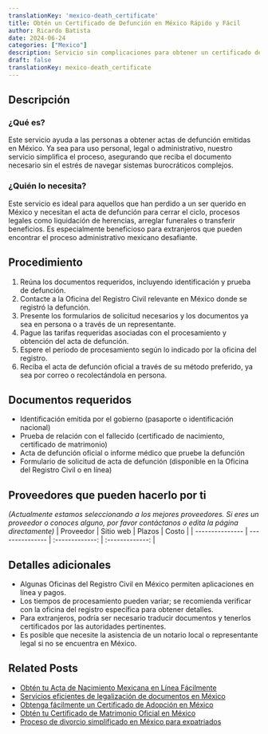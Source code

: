 ```yaml
---
translationKey: 'mexico-death_certificate'
title: Obtén un Certificado de Defunción en México Rápido y Fácil
author: Ricardo Batista
date: 2024-06-24
categories: ["Mexico"]
description: Servicio sin complicaciones para obtener un certificado de defunción mexicano. Apoyo rápido y confiable para familias y necesidades legales.
draft: false
translationKey: mexico-death_certificate
---
```


## Descripción
### ¿Qué es?
Este servicio ayuda a las personas a obtener actas de defunción emitidas en México. Ya sea para uso personal, legal o administrativo, nuestro servicio simplifica el proceso, asegurando que reciba el documento necesario sin el estrés de navegar sistemas burocráticos complejos.

### ¿Quién lo necesita?
Este servicio es ideal para aquellos que han perdido a un ser querido en México y necesitan el acta de defunción para cerrar el ciclo, procesos legales como liquidación de herencias, arreglar funerales o transferir beneficios. Es especialmente beneficioso para extranjeros que pueden encontrar el proceso administrativo mexicano desafiante.

## Procedimiento

1. Reúna los documentos requeridos, incluyendo identificación y prueba de defunción.
2. Contacte a la Oficina del Registro Civil relevante en México donde se registró la defunción.
3. Presente los formularios de solicitud necesarios y los documentos ya sea en persona o a través de un representante.
4. Pague las tarifas requeridas asociadas con el procesamiento y obtención del acta de defunción.
5. Espere el período de procesamiento según lo indicado por la oficina del registro.
6. Reciba el acta de defunción oficial a través de su método preferido, ya sea por correo o recolectándola en persona.

## Documentos requeridos

- Identificación emitida por el gobierno (pasaporte o identificación nacional)
- Prueba de relación con el fallecido (certificado de nacimiento, certificado de matrimonio)
- Acta de defunción oficial o informe médico que pruebe la defunción
- Formulario de solicitud de acta de defunción (disponible en la Oficina del Registro Civil o en línea)

## Proveedores que pueden hacerlo por ti
_(Actualmente estamos seleccionando a los mejores proveedores. Si eres un proveedor o conoces alguno, por favor contáctanos o edita la página directamente)_
| Proveedor        |     Sitio web     |     Plazos    |       Costo      |
| --------------- | --------------- |  :-------------: | :-------------: |

## Detalles adicionales

- Algunas Oficinas del Registro Civil en México permiten aplicaciones en línea y pagos.
- Los tiempos de procesamiento pueden variar; se recomienda verificar con la oficina del registro específica para obtener detalles.
- Para extranjeros, podría ser necesario traducir documentos y tenerlos certificados por las autoridades pertinentes.
- Es posible que necesite la asistencia de un notario local o representante legal si no se encuentra en México.
## Related Posts

- [Obtén tu Acta de Nacimiento Mexicana en Línea Fácilmente](https://tramitit.com/es/guides/mexico/acta_de_nacimiento/)
- [Servicios eficientes de legalización de documentos en México](https://tramitit.com/es/guides/mexico/legalizaci%C3%B3n_de_documentos/)
- [Obtenga fácilmente un Certificado de Adopción en México](https://tramitit.com/es/guides/mexico/solicitud_de_acta_de_adopci%C3%B3n/)
- [Obtén tu Certificado de Matrimonio Oficial en México](https://tramitit.com/es/guides/mexico/acta_de_matrimonio/)
- [Proceso de divorcio simplificado en México para expatriados](https://tramitit.com/es/guides/mexico/tr%C3%A1mite_de_divorcio/)